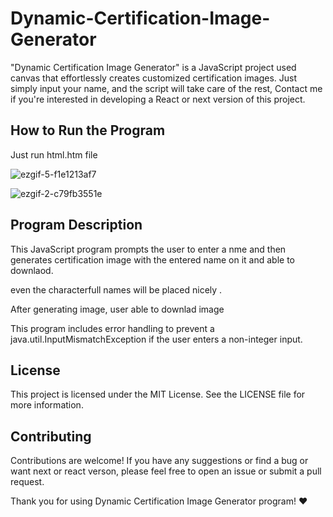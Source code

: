 # Dynamic-Certification-Image-Generator
"Dynamic Certification Image Generator" is a JavaScript project used canvas that effortlessly creates customized certification images.  Just simply input your name, and the script will take care of the rest, Contact me if you're interested in developing a React or next version of this project.

## How to Run the Program

Just run html.htm file

![ezgif-5-f1e1213af7](https://github.com/pureAliNajafi/Dynamic-Certification-Image-Generator/assets/147445558/7b682155-4721-4328-bfc5-f51c5b42fa22)

![ezgif-2-c79fb3551e](https://github.com/pureAliNajafi/Dynamic-Certification-Image-Generator/assets/147445558/e21402b1-e9d7-4240-a0c5-910384800afa)


## Program Description

This JavaScript program prompts the user to enter a nme and then generates certification image with the entered name on it and able to downlaod. 

even the characterfull names will be placed nicely .

After generating image, user able to downlad image

This program includes error handling to prevent a java.util.InputMismatchException if the user enters a non-integer input.



## License

This project is licensed under the MIT License. See the LICENSE file for more information.

## Contributing

Contributions are welcome! If you have any suggestions or find a bug or want next or react verson, please feel free to open an issue or submit a pull request.

Thank you for using Dynamic Certification Image Generator program! ♥
